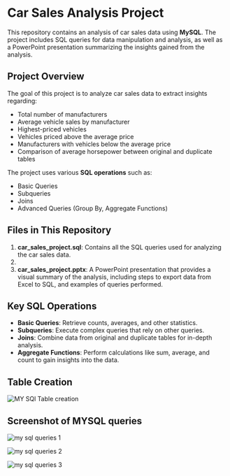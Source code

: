 # Car Sales Analysis Project

This repository contains an analysis of car sales data using **MySQL**. The project includes SQL queries for data manipulation and analysis, as well as a PowerPoint presentation summarizing the insights gained from the analysis.

## Project Overview

The goal of this project is to analyze car sales data to extract insights regarding:
- Total number of manufacturers
- Average vehicle sales by manufacturer
- Highest-priced vehicles
- Vehicles priced above the average price
- Manufacturers with vehicles below the average price
- Comparison of average horsepower between original and duplicate tables

The project uses various **SQL operations** such as:
- Basic Queries
- Subqueries
- Joins
- Advanced Queries (Group By, Aggregate Functions)

  
## Files in This Repository

1. **car_sales_project.sql**: Contains all the SQL queries used for analyzing the car sales data.
2. 
3. **car_sales_project.pptx**: A PowerPoint presentation that provides a visual summary of the analysis, including steps to export data from Excel to SQL, and examples of queries performed.

## Key SQL Operations

- **Basic Queries**: Retrieve counts, averages, and other statistics.
- **Subqueries**: Execute complex queries that rely on other queries.
- **Joins**: Combine data from original and duplicate tables for in-depth analysis.
- **Aggregate Functions**: Perform calculations like sum, average, and count to gain insights into the data.

## Table Creation
![MY SQl Table creation](https://github.com/user-attachments/assets/ccab7ce5-5a87-499c-b4b8-53faa56610ad)


## Screenshot of MYSQL queries
![my sql queries 1](https://github.com/user-attachments/assets/7f6d2d81-0ada-4526-bc3c-eb4a7832da0c)

![my sql queries 2](https://github.com/user-attachments/assets/313b23de-d79f-4505-b0fe-330545766a7b)

![my sql queries 3](https://github.com/user-attachments/assets/60cd5b78-f21a-42f5-8224-3ec3f113286c)

